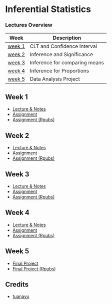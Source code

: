 # Inferential Statistics

### Lectures Overview

| Week              | Description                   |
| ----------------- | ----------------------------- |
| [week 1](#week-1) | CLT and Confidence Interval   |
| [week 2](#week-2) | Inference and Significance    |
| [week 3](#week-3) | Inference for comparing means |
| [week 4](#week-4) | Inference for Proportions     |
| [week 5](#week-5) | Data Analysis Project         |

## Week 1

- [Lecture & Notes](/lecture/week1)
- [Assignment](/assignment/week1)
- [Assignment (Rpubs)]()

## Week 2

- [Lecture & Notes](/lecture/week2)
- [Assignment](/assignment/week2)
- [Assignment (Rpubs)]()

## Week 3

- [Lecture & Notes](/lecture/week3)
- [Assignment](/assignment/week3)
- [Assignment (Rpubs)]()
  
## Week 4

- [Lecture & Notes](/lecture/week4)
- [Assignment](/assignment/week4)
- [Assignment (Rpubs)]()

## Week 5

- [Final Project](/assignment/week5)
- [Final Project (Rpubs)]()

## Credits

- [tuanavu](https://github.com/tuanavu/coursera-duke)